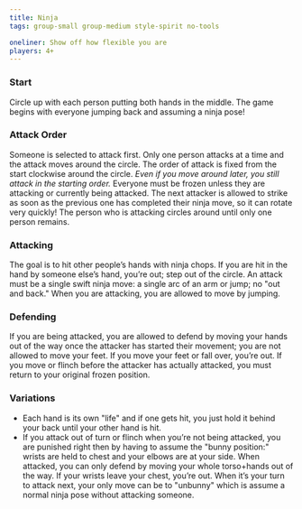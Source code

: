 ```yaml
---
title: Ninja
tags: group-small group-medium style-spirit no-tools

oneliner: Show off how flexible you are
players: 4+
---
```

### Start
Circle up with each person putting both hands in the middle. The game begins with everyone jumping back and assuming a ninja pose!

### Attack Order
Someone is selected to attack first. Only one person attacks at a time and the attack moves around the circle. The order of attack is fixed from the start clockwise around the circle. _Even if you move around later, you still attack in the starting order._ Everyone must be frozen unless they are attacking or currently being attacked. The next attacker is allowed to strike as soon as the previous one has completed their ninja move, so it can rotate very quickly! The person who is attacking circles around until only one person remains.

### Attacking
The goal is to hit other people’s hands with ninja chops. If you are hit in the hand by someone else’s hand, you’re out; step out of the circle. An attack must be a single swift ninja move: a single arc of an arm or jump; no "out and back." When you are attacking, you are allowed to move by jumping.

### Defending
If you are being attacked, you are allowed to defend by moving your hands out of the way once the attacker has started their movement; you are not allowed to move your feet. If you move your feet or fall over, you’re out. If you move or flinch before the attacker has actually attacked, you must return to your original frozen position.

### Variations
* Each hand is its own "life" and if one gets hit, you just hold it behind your back until your other hand is hit.
* If you attack out of turn or flinch when you’re not being attacked, you are punished right then by having to assume the "bunny position:" wrists are held to chest and your elbows are at your side. When attacked, you can only defend by moving your whole torso+hands out of the way. If your wrists leave your chest, you’re out. When it’s your turn to attack next, your only move can be to "unbunny" which is assume a normal ninja pose without attacking someone.
